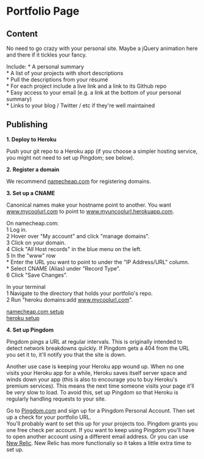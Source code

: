 # Portfolio Page

## Content

No need to go crazy with your personal site. Maybe a jQuery animation here and there if it tickles your fancy.

Include:
    * A personal summary    
    * A list of your projects with short descriptions    
        * Pull the descriptions from your résumé    
        * For each project include a live link and a link to its Github repo    
    * Easy access to your email (e.g. a link at the bottom of your personal summary)    
    * Links to your blog / Twitter / etc if they're well maintained    

## Publishing

**1. Deploy to Heroku**

Push your git repo to a Heroku app (if you choose a simpler hosting service, you might not need to set up Pingdom; see below).    


**2. Register a domain**

We recommend [namecheap.com][namecheap] for registering domains.    

[namecheap]: http://www.namecheap.com/


**3. Set up a CNAME**

Canonical names make your hostname point to another. You want www.mycoolurl.com to point to www.myuncoolurl.herokuapp.com.


 On namecheap.com:    
    1 Log in.    
    2 Hover over "My account" and click "manage domains".    
    3 Click on your domain.    
    4 Click "All Host records" in the blue menu on the left.    
    5 In the "www" row    
        * Enter the URL you want to point to under the "IP Address/URL" column.    
        * Select CNAME (Alias) under "Record Type".    
    6 Click "Save Changes".    

 In your terminal    
    1 Navigate to the directory that holds your portfolio's repo.    
    2 Run "heroku domains:add www.mycoolurl.com".    


[namecheap.com setup][namecheap-tutorial]    
[heroku setup][heroku-tutorial]    

[heroku-tutorial]: https://devcenter.heroku.com/articles/custom-domains
[namecheap-tutorial]: http://www.namecheap.com/support/knowledgebase/article.aspx/1031/2/


**4. Set up Pingdom**

Pingdom pings a URL at regular intervals. This is originally intended to detect network breakdowns quickly. If Pingdom gets a 404 from the URL you set it to, it'll notify you that the site is down.    

Another use case is keeping your Heroku app wound up. When no one visits your Heroku app for a while, Heroku saves itself server space and winds down your app (this is also to encourage you to buy Heroku's premium services). This means the next time someone visits your page it'll be *very* slow to load. To avoid this, set up Pingdom so that Heroku is regularly handling requests to your site.

Go to [Pingdom.com][pingdom] and sign up for a Pingdom Personal Account. Then set up a check for your portfolio URL.    
You'll probably want to set this up for your projects too. Pingdom grants you one free check per account. If you want to keep using Pingdom you'll have to open another account using a different email address. Or you can use [New Relic][new-relic]. New Relic has more functionaliy so it takes a little extra time to set up.

[pingdom]: https://www.pingdom.com/signup/
[new-relic]: http://newrelic.com/

